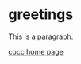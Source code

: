 <html>
<title>Griffin Scalley</title>
<body>

<h1>greetings</h1>
<p>This is a paragraph.</p>

<a href="http://www.cocc.edu">cocc home page</a>
</body>
</html>
